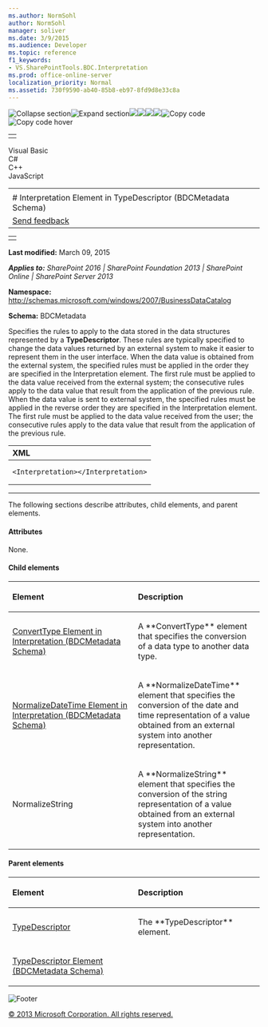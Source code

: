 ```yaml
---
ms.author: NormSohl
author: NormSohl
manager: soliver
ms.date: 3/9/2015
ms.audience: Developer
ms.topic: reference
f1_keywords:
- VS.SharePointTools.BDC.Interpretation
ms.prod: office-online-server
localization_priority: Normal
ms.assetid: 730f9590-ab40-85b8-eb97-8fd9d8e33c8a
---
```


![Collapse
section](../icons/collapse_all.gif "Collapse section")![Expand
section](../icons/expand_all.gif "Expand section")![](../icons/collapse_all.gif)![](../icons/expand_all.gif)![](../icons/dropdown.gif)![](../icons/dropdownHover.gif)![Copy
code](../icons/copycode.gif "Copy code")![Copy code
hover](../icons/copycodeHighlight.gif "Copy code hover")
<table>
<tbody>
<tr class="odd">
<td align="left"></td>
</tr>
</tbody>
</table>

Visual Basic  
C\#  
C++  
JavaScript  

<table>
<tbody>
<tr class="odd">
<td align="left"><span id="runningHeaderText"></span></td>
</tr>
<tr class="even">
<td align="left"># Interpretation Element in TypeDescriptor (BDCMetadata Schema)</td>
</tr>
<tr class="odd">
<td align="left"><span id="headfeedbackarea" class="feedbackhead"><a href="javascript:SubmitFeedback(&#39;docthis@Microsoft.com&#39;,&#39;&#39;,&#39;&#39;,&#39;&#39;,&#39;1.0.18082.1225&#39;,&#39;%0\dThank%20you%20for%20your%20feedback.%20The%20developer%20writing%20teams%20use%20your%20feedback%20to%20improve%20documentation.%20While%20we%20are%20reviewing%20your%20feedback,%20we%20may%20send%20you%20e-mail%20to%20ask%20for%20clarification%20or%20feedback%20on%20a%20solution.%20We%20do%20not%20use%20your%20e-mail%20address%20for%20any%20other%20purpose%20and%20we%20delete%20it%20after%20we%20finish%20our%20review.%0\AFor%20further%20information%20about%20the%20privacy%20policies%20of%20Microsoft,%20please%20see%20http://privacy.microsoft.com/en-us/default.aspx.%0\A%0\d&#39;,&#39;Customer%20feedback&#39;);">Send feedback</a></span></td>
</tr>
</tbody>
</table>

<table>
<colgroup>
<col width="100%" />
</colgroup>
<tbody>
<tr class="odd">
<td align="left"></td>
</tr>
</tbody>
</table>

**Last modified:** March 09, 2015

***Applies to:** SharePoint 2016 | SharePoint Foundation 2013 |
SharePoint Online | SharePoint Server 2013*

**Namespace:**
http://schemas.microsoft.com/windows/2007/BusinessDataCatalog

**Schema:** BDCMetadata

Specifies the rules to apply to the data stored in the data structures
represented by a **TypeDescriptor**. These rules are typically specified
to change the data values returned by an external system to make it
easier to represent them in the user interface. When the data value is
obtained from the external system, the specified rules must be applied
in the order they are specified in the <span
class="keyword">Interpretation</span> element. The first rule must be
applied to the data value received from the external system; the
consecutive rules apply to the data value that result from the
application of the previous rule. When the data value is sent to
external system, the specified rules must be applied in the reverse
order they are specified in the <span
class="keyword">Interpretation</span> element. The first rule must be
applied to the data value received from the user; the consecutive rules
apply to the data value that result from the application of the previous
rule.

<span codelanguage="xmlLang"></span>
<table>
<colgroup>
<col width="100%" />
</colgroup>
<thead>
<tr class="header">
<th align="left">XML</th>
</tr>
</thead>
<tbody>
<tr class="odd">
<td align="left"><pre><code>&lt;Interpretation&gt;&lt;/Interpretation&gt;</code></pre></td>
</tr>
</tbody>
</table>


--------------------------------------------------------------------------------------------------------------------------------------------------------------------------------------------------------------------------------------

The following sections describe attributes, child elements, and parent
elements.

#### Attributes

None.

#### Child elements

<table>
<colgroup>
<col width="50%" />
<col width="50%" />
</colgroup>
<thead>
<tr class="header">
<th align="left"><p>Element</p></th>
<th align="left"><p>Description</p></th>
</tr>
</thead>
<tbody>
<tr class="odd">
<td align="left"><p><span sdata="link"><a href="converttype-element-in-interpretation-bdcmetadata-schema.htm">ConvertType Element in Interpretation (BDCMetadata Schema)</a></span></p></td>
<td align="left"><p>A **ConvertType** element that specifies the conversion of a data type to another data type.</p></td>
</tr>
<tr class="even">
<td align="left"><p><span sdata="link"><a href="normalizedatetime-element-in-interpretation-bdcmetadata-schema.htm">NormalizeDateTime Element in Interpretation (BDCMetadata Schema)</a></span></p></td>
<td align="left"><p>A **NormalizeDateTime** element that specifies the conversion of the date and time representation of a value obtained from an external system into another representation.</p></td>
</tr>
<tr class="odd">
<td align="left"><p>NormalizeString</p></td>
<td align="left"><p>A **NormalizeString** element that specifies the conversion of the string representation of a value obtained from an external system into another representation.</p></td>
</tr>
</tbody>
</table>

#### Parent elements

<table>
<colgroup>
<col width="50%" />
<col width="50%" />
</colgroup>
<thead>
<tr class="header">
<th align="left"><p>Element</p></th>
<th align="left"><p>Description</p></th>
</tr>
</thead>
<tbody>
<tr class="odd">
<td align="left"><p><a href="http://msdn.microsoft.com/library/30e38d7f-af18-20ec-45ab-0bece071ce67.aspx">TypeDescriptor</a></p></td>
<td align="left"><p>The **TypeDescriptor** element.</p></td>
</tr>
<tr class="even">
<td align="left"><p><span sdata="link"><a href="typedescriptor-element-bdcmetadata-schema.htm">TypeDescriptor Element (BDCMetadata Schema)</a></span></p></td>
<td align="left"></td>
</tr>
</tbody>
</table>

![Footer](../icons/footer.gif "Footer")

[© 2013 Microsoft Corporation. All rights
reserved.](office-2013-documentation-copyright-notice.htm)



